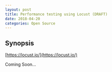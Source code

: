 ```yaml
---
layout: post
title: Performance testing using Locust (DRAFT)
date: 2018-04-20
categories: Open Source
---
```


## Synopsis
[https://locust.io/](https://locust.io/)

Coming Soon...
